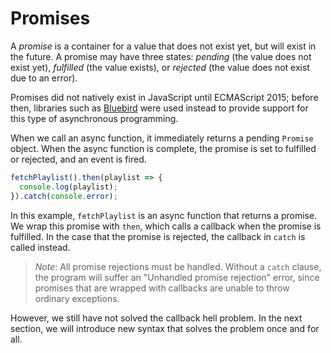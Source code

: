 # Promises

A *promise* is a container for a value that does not exist yet, but will exist
in the future. A promise may have three states: *pending* (the value does not 
exist yet), *fulfilled* (the value exists), or *rejected* (the value does not exist due to an error).

Promises did not natively exist in JavaScript until ECMAScript 2015; before
then, libraries such as [Bluebird](http://bluebirdjs.com) were used instead
to provide support for this type of asynchronous programming.

When we call an async function, it immediately returns a pending `Promise` 
object. When the async function is complete, the promise is set to fulfilled or
rejected, and an event is fired.

```js
fetchPlaylist().then(playlist => {
  console.log(playlist);
}).catch(console.error);
```

In this example, `fetchPlaylist` is an async function that returns a promise.
We wrap this promise with `then`, which calls a callback when the promise
is fulfilled. In the case that the promise is rejected, the callback in `catch`
is called instead.

> *Note*: All promise rejections must be handled. Without a `catch` clause,
> the program will suffer an "Unhandled promise rejection" error, since
> promises that are wrapped with callbacks are unable to throw ordinary 
> exceptions.

However, we still have not solved the callback hell problem. In the next
section, we will introduce new syntax that solves the problem once and for all.
